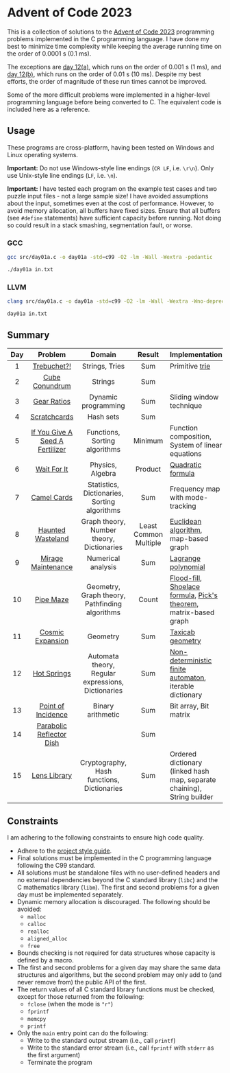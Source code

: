 # Advent of Code 2023

This is a collection of solutions to the
[Advent of Code 2023](https://adventofcode.com/2023) programming problems
implemented in the C programming language. I have done my best to minimize time
complexity while keeping the average running time on the order of 0.0001 s
(0.1 ms).

The exceptions are [day 12(a)](src/day12a.c), which runs on the order of
0.001 s (1 ms), and [day 12(b)](src/day12b.c), which runs on the order of 0.01 s
(10 ms). Despite my best efforts, the order of magnitude of these run times
cannot be improved.

Some of the more difficult problems were implemented in a higher-level
programming language before being converted to C. The equivalent code is
included here as a reference.

## Usage

These programs are cross-platform, having been tested on Windows and Linux
operating systems.

**Important:** Do not use Windows-style line endings (`CR LF`, i.e. `\r\n`).
Only use Unix-style line endings (`LF`, i.e. `\n`).

**Important:** I have tested each program on the example test cases and two
puzzle input files - not a large sample size! I have avoided assumptions about
the input, sometimes even at the cost of performance. However, to avoid memory
allocation, all buffers have fixed sizes. Ensure that all buffers (see `#define`
statements) have sufficient capacity before running. Not doing so could result
in a stack smashing, segmentation fault, or worse.

### GCC

```sh
gcc src/day01a.c -o day01a -std=c99 -O2 -lm -Wall -Wextra -pedantic

./day01a in.txt
```

### LLVM

```sh
clang src/day01a.c -o day01a -std=c99 -O2 -lm -Wall -Wextra -Wno-deprecated-declarations -pedantic

day01a in.txt
```

## Summary

|Day|Problem|Domain|Result|Implementation|
|:-:|:-----:|:----:|:----:|:-------|
| 1 |[Trebuchet?!](src/day01b.c)|Strings, Tries|Sum|Primitive [trie](https://en.wikipedia.org/wiki/Trie)|
| 2 |[Cube Conundrum](src/day02b.c)|Strings|Sum||
| 3 |[Gear Ratios](src/day03b.c)|Dynamic programming|Sum|Sliding window technique|
| 4 |[Scratchcards](src/day04b.c)|Hash sets|Sum||
| 5 |[If You Give A Seed A Fertilizer](src/day05b.c)|Functions, Sorting algorithms|Minimum|Function composition, System of linear equations|
| 6 |[Wait For It](src/day06b.c)|Physics, Algebra|Product|[Quadratic formula](https://en.wikipedia.org/wiki/Quadratic_formula)|
| 7 |[Camel Cards](src/day07b.c)|Statistics, Dictionaries, Sorting algorithms|Sum|Frequency map with mode-tracking|
| 8 |[Haunted Wasteland](src/day08b.c)|Graph theory, Number theory, Dictionaries|Least Common Multiple|[Euclidean algorithm](https://en.wikipedia.org/wiki/Euclidean_algorithm), map-based graph|
| 9 |[Mirage Maintenance](src/day09b.c)|Numerical analysis|Sum|[Lagrange polynomial](https://en.wikipedia.org/wiki/Lagrange_polynomial)|
| 10|[Pipe Maze](src/day10b.c)|Geometry, Graph theory, Pathfinding algorithms|Count|[Flood-fill](https://en.wikipedia.org/wiki/Flood_fill), [Shoelace formula](https://en.wikipedia.org/wiki/Shoelace_formula), [Pick\'s theorem](https://en.wikipedia.org/wiki/Pick%27s_theorem), matrix-based graph|
| 11|[Cosmic Expansion](src/day11b.c)|Geometry|Sum|[Taxicab geometry](https://en.wikipedia.org/wiki/Taxicab_geometry)|
| 12|[Hot Springs](src/day12b.c)|Automata theory, Regular expressions, Dictionaries|Sum|[Non-deterministic finite automaton](https://en.m.wikipedia.org/wiki/Nondeterministic_finite_automaton), iterable dictionary|
| 13|[Point of Incidence](src/day13b.c)|Binary arithmetic|Sum|Bit array, Bit matrix|
| 14|[Parabolic Reflector Dish](src/day14.c)||Sum||
| 15|[Lens Library](src/day15.c)|Cryptography, Hash functions, Dictionaries|Sum|Ordered dictionary (linked hash map, separate chaining), String builder|

## Constraints

I am adhering to the following constraints to ensure high code quality.

- Adhere to the [project style guide](cstyle.md).
- Final solutions must be implemented in the C programming language following 
the C99 standard.
- All solutions must be standalone files with no user-defined headers and no 
external dependencies beyond the C standard library (`libc`) and the C 
mathematics library (`libm`). The first and second problems for a given day must 
be implemented separately.
- Dynamic memory allocation is discouraged. The following should be avoided:
  - `malloc`
  - `calloc`
  - `realloc`
  - `aligned_alloc`
  - `free`
- Bounds checking is not required for data structures whose capacity is defined
by a macro.
- The first and second problems for a given day may share the same data
structures and algorithms, but the second problem may only add to (and never
remove from) the public API of the first.
- The return values of all C standard library functions must be checked, except
for those returned from the following:
  - `fclose` (when the mode is `"r"`)
  - `fprintf`
  - `memcpy`
  - `printf`
- Only the `main` entry point can do the following:
  - Write to the standard output stream (i.e., call `printf`)
  - Write to the standard error stream (i.e., call `fprintf` with `stderr` as
  the first argument)
  - Terminate the program
